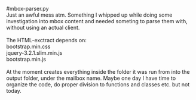 #mbox-parser.py</br>
  Just an awful mess atm. Something I whipped up while doing some investigation into mbox content and needed someting to parse them with, without using an actual client.</br>
</br>
  The HTML-exctract depends on:</br>
    bootstrap.min.css</br>
    jquery-3.2.1.slim.min.js</br>
    bootstrap.min.js</br>
</br>
At the moment creates everything inside the folder it was run from into the output folder, under the mailbox name. Maybe one day I have time to organize the code, do proper division to functions and classes etc. but not today.
